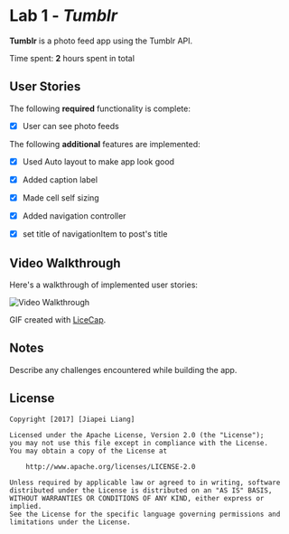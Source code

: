 # Lab 1 - *Tumblr*

**Tumblr** is a photo feed app using the Tumblr API.

Time spent: **2** hours spent in total

## User Stories

The following **required** functionality is complete:

- [X] User can see photo feeds

The following **additional** features are implemented:

- [X] Used Auto layout to make app look good
- [X] Added caption label
- [X] Made cell self sizing
- [X] Added navigation controller
- [X] set title of navigationItem to post's title


## Video Walkthrough

Here's a walkthrough of implemented user stories:

<img src='https://github.com/liangjiapei1103/Tumblr-Swift/blob/master/tumblr%20feed.gif' title='Video Walkthrough' width='' alt='Video Walkthrough' />

GIF created with [LiceCap](http://www.cockos.com/licecap/).

## Notes

Describe any challenges encountered while building the app.

## License

    Copyright [2017] [Jiapei Liang]

    Licensed under the Apache License, Version 2.0 (the "License");
    you may not use this file except in compliance with the License.
    You may obtain a copy of the License at

        http://www.apache.org/licenses/LICENSE-2.0

    Unless required by applicable law or agreed to in writing, software
    distributed under the License is distributed on an "AS IS" BASIS,
    WITHOUT WARRANTIES OR CONDITIONS OF ANY KIND, either express or implied.
    See the License for the specific language governing permissions and
    limitations under the License.
